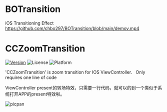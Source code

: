 # BOTransition
iOS Transitioning Effect
https://github.com/chbo297/BOTransition/blob/main/demov.mp4



# CCZoomTransition  
[![Version](https://img.shields.io/cocoapods/v/CCZoomTransition.svg?style=flat)](http://cocoapods.org/pods/CCZoomTransition)
![License](https://img.shields.io/cocoapods/l/CCZoomTransition.svg?style=flat)
![Platform](https://img.shields.io/cocoapods/p/CCZoomTransition.svg?style=flat)  
  
  
'CCZoomTransition' is zoom transition for IOS ViewController.  
Only requires one line of code  
  
  ViewController present的转场特效，只需要一行代码，就可以的到一个类似于系统打开APP的present特效啦。  
  
  
![picpan](https://cb-storage.oss-cn-beijing.aliyuncs.com/githubuse/demov1.gif)  
